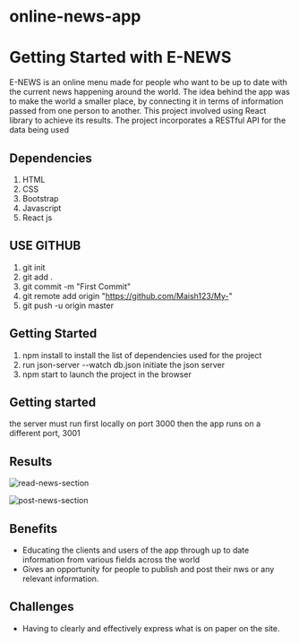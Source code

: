 # online-news-app

# Getting Started with E-NEWS
E-NEWS is an online menu made for people who want to be up to date with the current news happening around the world. The idea behind the app was to make the world a smaller place, by connecting it in terms of information passed from one person to another.
This project involved using React library to achieve its results.
The project incorporates a RESTful API for the data being used

## Dependencies

1. HTML
2. CSS
3. Bootstrap
4. Javascript
5. React js

## USE GITHUB
1. git init
2. git add .
3. git commit -m "First Commit"
4. git remote add origin "https://github.com/Maish123/My-"  
5. git push -u origin master

## Getting Started

1. npm install to install the list of dependencies used for the project
2. run json-server --watch db.json initiate the json server
3. npm start to launch the project in the browser

## Getting started

the server must run first locally on port 3000 then the app runs on a different port, 3001

## Results
![read-news-section](/Screenshot%20(16).png)

![post-news-section](/Screenshot%20(17).png)

## Benefits
* Educating the clients and users of the app through up to date information from various fields across the world
* Gives an opportunity for people to publish and post their nws or any relevant information. 

## Challenges 
* Having to clearly and effectively express what is on paper on the site.
